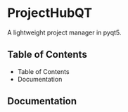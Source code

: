 # ProjectHubQT
A lightweight project manager in pyqt5.

## Table of Contents
- Table of Contents
- Documentation

## Documentation
